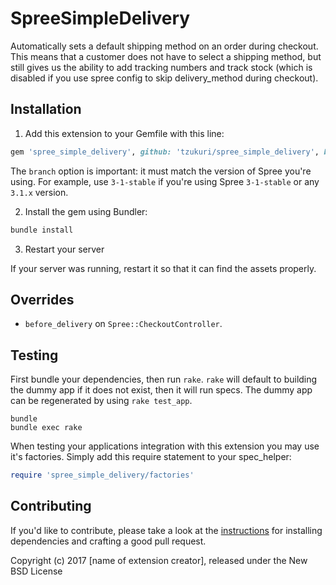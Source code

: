 SpreeSimpleDelivery
===================

Automatically sets a default shipping method on an order during checkout. This means that a customer does not have to select a shipping method, but still gives us the ability to add tracking numbers and track stock (which is disabled if you use spree config to skip delivery_method during checkout).

## Installation

1. Add this extension to your Gemfile with this line:
  ```ruby
  gem 'spree_simple_delivery', github: 'tzukuri/spree_simple_delivery', branch: 'master'
  ```

  The `branch` option is important: it must match the version of Spree you're using.
  For example, use `3-1-stable` if you're using Spree `3-1-stable` or any `3.1.x` version.

2. Install the gem using Bundler:
  ```ruby
  bundle install
  ```

3. Restart your server

  If your server was running, restart it so that it can find the assets properly.

## Overrides

* `before_delivery` on `Spree::CheckoutController`.

## Testing

First bundle your dependencies, then run `rake`. `rake` will default to building the dummy app if it does not exist, then it will run specs. The dummy app can be regenerated by using `rake test_app`.

```shell
bundle
bundle exec rake
```

When testing your applications integration with this extension you may use it's factories.
Simply add this require statement to your spec_helper:

```ruby
require 'spree_simple_delivery/factories'
```

## Contributing

If you'd like to contribute, please take a look at the
[instructions](CONTRIBUTING.md) for installing dependencies and crafting a good
pull request.

Copyright (c) 2017 [name of extension creator], released under the New BSD License
